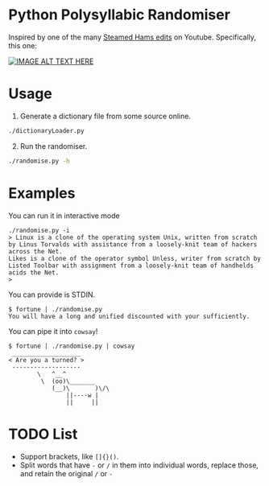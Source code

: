 # Python Polysyllabic Randomiser
Inspired by one of the many [Steamed Hams edits](https://www.youtube.com/results?search_query=Steamed+Hams+but+it%27s) on Youtube. Specifically, this one:

[![IMAGE ALT TEXT HERE](https://img.youtube.com/vi/mqxysHMnUD0/0.jpg)](https://www.youtube.com/watch?v=mqxysHMnUD0)

# Usage
1. Generate a dictionary file from some source online.
```sh
./dictionaryLoader.py
```
2. Run the randomiser.
```sh
./randomise.py -h
```

# Examples
You can run it in interactive mode
```
./randomise.py -i
> Linux is a clone of the operating system Unix, written from scratch by Linus Torvalds with assistance from a loosely-knit team of hackers across the Net.
Likes is a clone of the operator symbol Unless, writer from scratch by Listed Toolbar with assignment from a loosely-knit team of handhelds acids the Net.
>
```

You can provide is STDIN.
```
$ fortune | ./randomise.py
You will have a long and unified discounted with your sufficiently.
```

You can pipe it into `cowsay`!
```
$ fortune | ./randomise.py | cowsay
 ___________________
< Are you a turned? >
 -------------------
        \   ^__^
         \  (oo)\_______
            (__)\       )\/\
                ||----w |
                ||     ||
```

# TODO List
- Support brackets, like `[]{}()`.
- Split words that have `-` or `/` in them into individual words, replace those, and retain the original `/` or `-`